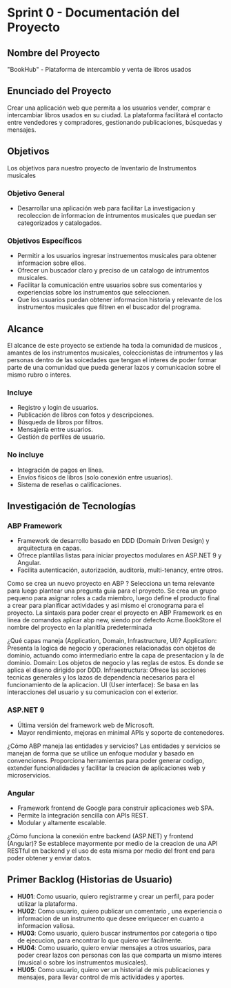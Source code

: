 # Sprint 0 - Documentación del Proyecto

## Nombre del Proyecto
"BookHub" - Plataforma de intercambio y venta de libros usados

## Enunciado del Proyecto
Crear una aplicación web que permita a los usuarios vender, comprar e intercambiar libros usados en su ciudad. La plataforma facilitará el contacto entre vendedores y compradores, gestionando publicaciones, búsquedas y mensajes.

## Objetivos

Los objetivos para nuestro proyecto de Inventario de Instrumentos musicales

### Objetivo General
- Desarrollar una aplicación web para facilitar La investigacion y recoleccion de informacion de intrumentos
musicales que puedan ser categorizados y catalogados.

### Objetivos Específicos
- Permitir a los usuarios ingresar instruementos musicales para obtener informacion sobre ellos.
- Ofrecer un buscador claro y preciso de un catalogo de intrumentos musicales.
- Facilitar la comunicación entre usuarios sobre sus comentarios y experiencias sobre los instrumentos 
que seleccionen.
- Que los usuarios puedan obtener informacion historia y relevante de los instrumentos musicales que 
filtren en el buscador del programa.

## Alcance

El alcance de este proyecto se extiende ha toda la comunidad de musicos , amantes de los instrumentos musicales,
coleccionistas de intrumentos y las personas dentro de las soicedades que tengan el interes de poder formar parte de una 
comunidad que pueda generar lazos y comunicacion sobre el mismo rubro o interes. 

### Incluye
- Registro y login de usuarios.
- Publicación de libros con fotos y descripciones.
- Búsqueda de libros por filtros.
- Mensajería entre usuarios.
- Gestión de perfiles de usuario.

### No incluye
- Integración de pagos en línea.
- Envíos físicos de libros (solo conexión entre usuarios).
- Sistema de reseñas o calificaciones.

## Investigación de Tecnologías

### ABP Framework

- Framework de desarrollo basado en DDD (Domain Driven Design) y arquitectura en capas.
- Ofrece plantillas listas para iniciar proyectos modulares en ASP.NET 9 y Angular.
- Facilita autenticación, autorización, auditoría, multi-tenancy, entre otros.

Como se crea un nuevo proyecto en ABP ?
Selecciona un tema relevante para luego plantear 
una pregunta guia para el proyecto. Se crea un grupo pequeno para asignar roles a cada miembro, 
luego define el producto final a crear para planificar actividades y asi mismo el cronograma para el proyecto. 
La sintaxis para poder crear el proyecto en ABP Framework es en linea de comandos aplicar abp new, 
siendo por defecto Acme.BookStore el nombre del proyecto en la planitlla predeterminada

¿Qué capas maneja (Application, Domain, Infrastructure, UI)?
Application: Presenta la logica de negocio y operaciones relacionadas con objetos de dominio, 
actuando como intermediario entre la capa de presentacion y la de dominio.
Domain: Los objetos de negocio y las reglas de estos. Es donde se aplica el diseno dirigido por DDD.
Infraestructura: Ofrece las acciones tecnicas generales y los lazos de dependencia necesarios 
para el funcionamiento de la aplicacion.
UI (User interface): Se basa en las interacciones del usuario y su comunicacion con el exterior.


### ASP.NET 9
- Última versión del framework web de Microsoft.
- Mayor rendimiento, mejoras en minimal APIs y soporte de contenedores.

¿Cómo ABP maneja las entidades y servicios?
Las entidades y servicios se manejan de forma que se 
utilice un enfoque modular y basado en convenciones. 
Proporciona herramientas para poder generar codigo, 
extender funcionalidades y facilitar la creacion de aplicaciones web y microservicios.

### Angular
- Framework frontend de Google para construir aplicaciones web SPA.
- Permite la integración sencilla con APIs REST.
- Modular y altamente escalable.

¿Cómo funciona la conexión entre backend (ASP.NET) y frontend (Angular)?
Se establece mayormente por medio de 
la creacion de una API RESTful en backend y el uso de esta 
misma por medio del front end para poder obtener y enviar datos.

## Primer Backlog (Historias de Usuario)

- **HU01**: Como usuario, quiero registrarme y crear un perfil, para poder utilizar la plataforma.
- **HU02**: Como usuario, quiero publicar un comentario , una experiencia o informacion de un instrumento que desee
enriquecer en cuanto a informacion valiosa.
- **HU03**: Como usuario, quiero buscar instrumentos por categoria o tipo de ejecucion, para encontrar lo que 
quiero ver fácilmente.
- **HU04**: Como usuario, quiero enviar mensajes a otros usuarios, para poder crear lazos con personas 
con las que comparta un mismo interes (musical o sobre los instrumentos musicales).
- **HU05**: Como usuario, quiero ver un historial de mis publicaciones y mensajes, para llevar control de mis actividades y aportes.